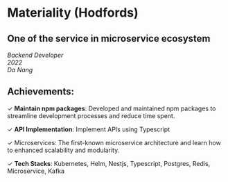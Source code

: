 # Materiality (Hodfords)

<!-- date: 26 Mar, 2024 -->
<!-- description: One of the service in microservice ecosystem -->
<!-- status: on-going -->
<!-- team_size: 9 -->

## One of the service in microservice ecosystem <br/>
*Backend Developer* <br/>
*2022* <br/>
*Da Nang* <br/>

## Achievements:

✓ **Maintain npm packages**: Developed and maintained npm packages to streamline development processes and reduce time spent.

✓ **API Implementation**: Implement APIs using Typescript

✓ Microservices: The first-known microservice architecture and learn how to enhanced scalability and modularity.

✓ **Tech Stacks**: Kubernetes, Helm, Nestjs, Typescript, Postgres, Redis, Microservice, Kafka
